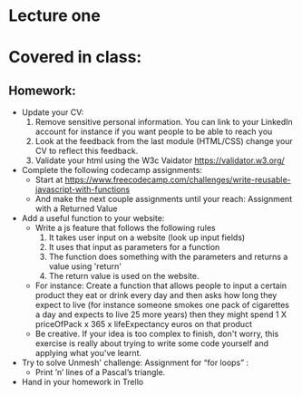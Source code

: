 # Lecture one

# Covered in class:

## Homework:
  * Update your CV:
    1. Remove sensitive personal information. You can link to your LinkedIn account for instance if you want people to be able to reach you
    2. Look at the feedback from the last module (HTML/CSS) change your CV to reflect this feedback.
    3. Validate your html using the W3c Vaidator https://validator.w3.org/
  * Complete the following codecamp assignments:
    * Start at https://www.freecodecamp.com/challenges/write-reusable-javascript-with-functions
    * And make the next couple assignments until your reach: Assignment with a Returned Value
  * Add a useful function to your website:
    * Write a js feature that follows the following rules
      1. It takes user input on a website (look up input fields)
      2. It uses that input as parameters for a function
      3. The function does something with the parameters and returns a value using 'return'
      4. The return value is used on the website.
    * For instance: Create a function that allows people to input a certain product they eat or drink every day and then asks how long they expect to live (for instance someone smokes one pack of cigarettes a day and expects to live 25 more years) then they might spend 1 X priceOfPack x 365 x lifeExpectancy euros on that product
    * Be creative. If your idea is too complex to finish, don't worry, this exercise is really about trying to write some code yourself and applying what you've learnt.
  * Try to solve Unmesh' challenge:
      Assignment for “for loops” :
      * Print ’n’ lines of a Pascal’s triangle.
  * Hand in your homework in Trello
